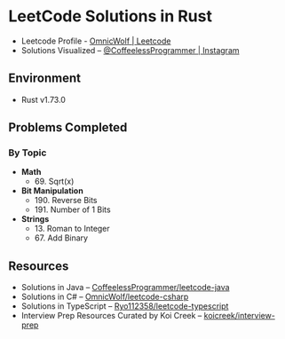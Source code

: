 # LeetCode Solutions in Rust

- Leetcode Profile - [OmnicWolf | Leetcode](https://leetcode.com/OmnicWolf/)
- Solutions Visualized – [@CoffeelessProgrammer | Instagram](https://www.instagram.com/coffeelessprogrammer/)

## Environment
- <span>Rust v1.73.0</span>

## Problems Completed

### By Topic

- **Math**
  - <span>69. Sqrt(x)</span>
- **Bit Manipulation**
  - <span>190. Reverse Bits</span>
  - <span>191. Number of 1 Bits</span>
- **Strings**
  - <span>13. Roman to Integer</span>
  - <span>67. Add Binary</span>

## Resources

- Solutions in Java – [CoffeelessProgrammer/leetcode-java](https://github.com/CoffeelessProgrammer/leetcode-java)
- Solutions in C# – [OmnicWolf/leetcode-csharp](https://github.com/OmnicWolf/leetcode-csharp)
- Solutions in TypeScript – [Ryo112358/leetcode-typescript](https://github.com/Ryo112358/leetcode-typescript)
- Interview Prep Resources Curated by Koi Creek – [koicreek/interview-prep](https://github.com/koicreek/interview-prep)